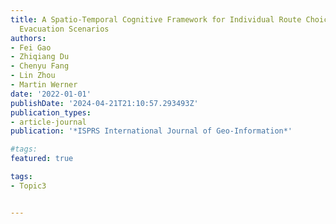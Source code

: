 ```yaml
---
title: A Spatio-Temporal Cognitive Framework for Individual Route Choice in Outdoor
  Evacuation Scenarios
authors:
- Fei Gao
- Zhiqiang Du
- Chenyu Fang
- Lin Zhou
- Martin Werner
date: '2022-01-01'
publishDate: '2024-04-21T21:10:57.293493Z'
publication_types:
- article-journal
publication: '*ISPRS International Journal of Geo-Information*'

#tags:
featured: true

tags:
- Topic3


---
```

